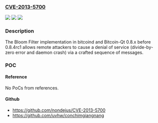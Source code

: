 ### [CVE-2013-5700](https://cve.mitre.org/cgi-bin/cvename.cgi?name=CVE-2013-5700)
![](https://img.shields.io/static/v1?label=Product&message=n%2Fa&color=blue)
![](https://img.shields.io/static/v1?label=Version&message=n%2Fa&color=blue)
![](https://img.shields.io/static/v1?label=Vulnerability&message=n%2Fa&color=brighgreen)

### Description

The Bloom Filter implementation in bitcoind and Bitcoin-Qt 0.8.x before 0.8.4rc1 allows remote attackers to cause a denial of service (divide-by-zero error and daemon crash) via a crafted sequence of messages.

### POC

#### Reference
No PoCs from references.

#### Github
- https://github.com/nondejus/CVE-2013-5700
- https://github.com/uvhw/conchimgiangnang

